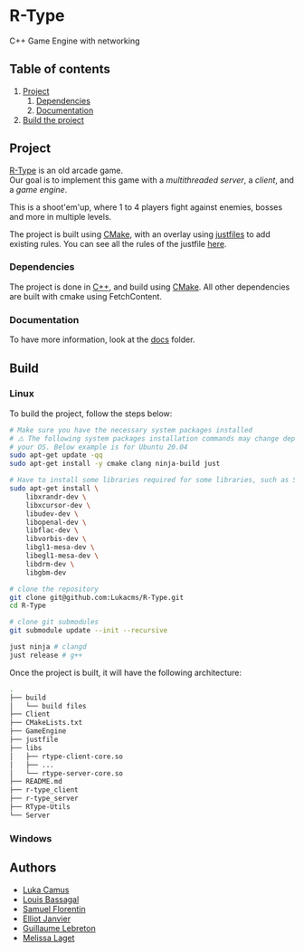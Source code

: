 # R-Type
C++ Game Engine with networking

## Table of contents
1. [Project](#Project)
    1. [Dependencies](#Dependencies)
    2. [Documentation](#Documentation)
2. [Build the project](#Build)

## Project
[R-Type](https://en.wikipedia.org/wiki/R-Type) is an old arcade game.\
Our goal is to implement this game with a *multithreaded server*, a *client*, and a *game engine*.

This is a shoot'em'up, where 1 to 4 players fight against enemies, bosses and more in multiple levels.

The project is built using [CMake](https://cmake.org/), with an overlay using [justfiles](https://github.com/casey/just) to add existing rules.
You can see all the rules of the justfile [here](./docs/Build.md).

### Dependencies
The project is done in [C++](https://en.wikipedia.org/wiki/C%2B%2B), and build using [CMake](https://cmake.org/).
All other dependencies are built with cmake using FetchContent.

### Documentation
To have more information, look at the [docs](./docs/) folder.

## Build

### Linux
To build the project, follow the steps below:
```bash
# Make sure you have the necessary system packages installed
# ⚠️ The following system packages installation commands may change depending on 
# your OS. Below example is for Ubuntu 20.04
sudo apt-get update -qq
sudo apt-get install -y cmake clang ninja-build just

# Have to install some libraries required for some libraries, such as SFML
sudo apt-get install \
    libxrandr-dev \
    libxcursor-dev \
    libudev-dev \
    libopenal-dev \
    libflac-dev \
    libvorbis-dev \
    libgl1-mesa-dev \
    libegl1-mesa-dev \
    libdrm-dev \
    libgbm-dev

# clone the repository
git clone git@github.com:Lukacms/R-Type.git
cd R-Type

# clone git submodules
git submodule update --init --recursive

just ninja # clangd
just release # g++
```

Once the project is built, it will have the following architecture:
```bash
.
├── build
│   └── build files
├── Client
├── CMakeLists.txt
├── GameEngine
├── justfile
├── libs
│   ├── rtype-client-core.so
│   ├── ...
│   └── rtype-server-core.so
├── README.md
├── r-type_client
├── r-type_server
├── RType-Utils
└── Server
```

### Windows

## Authors
* [Luka Camus](https://github.com/Lukacms)
* [Louis Bassagal](https://github.com/LouisBassagal)
* [Samuel Florentin](https://github.com/SamuelFlorentin)
* [Elliot Janvier](https://github.com/eljanvier2)
* [Guillaume Lebreton](https://github.com/Lebonvieuxgui)
* [Melissa Laget](https://github.com/Melissa-Laget)
